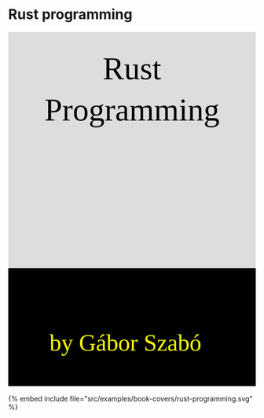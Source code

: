 # Rust programming

![Rust programming](../examples/book-covers/rust-programming.svg)

{% embed include file="src/examples/book-covers/rust-programming.svg" %}

